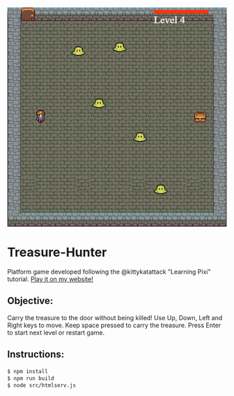 ![Treasure-Hunter image](https://github.com/Reynau/treasure-hunter/blob/master/treasure-hunter.png)
# Treasure-Hunter
Platform game developed following the @kittykatattack "Learning Pixi" tutorial. [Play it on my website!](http://lopezreynau.me/treasure-hunter/)

## Objective:
Carry the treasure to the door without being killed!
Use Up, Down, Left and Right keys to move. Keep space pressed to carry the treasure.
Press Enter to start next level or restart game.

## Instructions:
```
$ npm install
$ npm run build
$ node src/htmlserv.js
```
